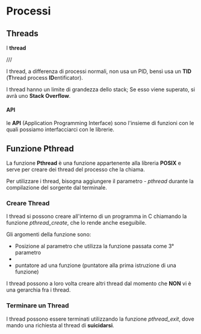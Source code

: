 # Processi

## Threads
I **thread** 

///


I thread, a differenza di processi normali, non usa un PID, bensì usa un **TID** (**T**hread process **ID**entificator).

I thread hanno un limite di grandezza dello stack; Se esso viene superato, si avrà uno **Stack Overflow**.

#### API
le **API** (Application Programming Interface) sono l'insieme di funzioni con le quali possiamo interfacciarci con le librerie.

## Funzione Pthread

La funzione **Pthread** è una funzione appartenente alla libreria **POSIX** e serve per creare dei thread del processo che la chiama.

Per utilizzare i thread, bisogna aggiungere il parametro *- pthread* durante la compilazione del sorgente dal terminale.


### Creare Thread

I thread si possono creare all'interno di un programma in C chiamando la funzione *pthread_create*, che lo rende anche eseguibile.

Gli argomenti della funzione sono:
- Posizione al parametro che utilizza la funzione passata come 3° parametro
- 
- puntatore ad una funzione (puntatore alla prima istruzione di una funzione)

I thread possono a loro volta creare altri thread dal momento che **NON** vi è una gerarchia fra i thread.


### Terminare un Thread

I thread possono essere terminati utilizzando la funzione *pthread_exit*, dove mando una richiesta al thread di **suicidarsi**.








